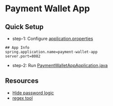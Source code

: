 # Payment Wallet App

## Quick Setup
- step-1:
    Configure [application.properties](src/main/resources/application.properties)
```properties
## App Info
spring.application.name=payment-wallet-app
server.port=8082
```
- step-2: 
    Run [PaymentWalletAppApplication.java](src/main/java/com/sclab/boot/paymentwalletapp/PaymentWalletAppApplication.java)

## Resources
- [Hide password logic](https://projectlombok.org/features/GetterSetter#:~:text=In%20that%20case%2C%20it%27s%20as,Data%20annotation%20on%20a%20class.)
- [regex tool](https://regexr.com)
